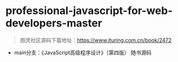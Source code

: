 # professional-javascript-for-web-developers-master
> 图灵社区源码下载地址：https://www.ituring.com.cn/book/2472


- main分支：《JavaScript高级程序设计》（第四版） 随书源码
